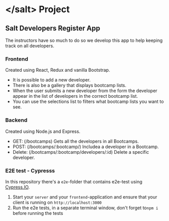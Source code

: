 # &lt;/salt&gt; Project

## Salt Developers Register App

The instructors have so much to do so we develop this app to help keeping track on all developers. 

### Frontend

Created using React, Redux and vanilla Bootstrap.

- It is possible to add a new developer.
- There is also be a gallery that displays bootcamp lists.
- When the user submits a new developer from the form the developer appear in the list of developers in the correct bootcamp list.
- You can use the selections list to filters what bootcamp lists you want to see.


### Backend

Created using Node.js and Express.

- GET: (/bootcamps) Gets all the developers in all Bootcamps.
- POST: (/bootcamps/:bootcamp/) Includea a developer in a Bootcamp.
- Delete: (/bootcamps/:bootcamp/developers/:id) Delete a specific developer.

### E2E test - Cypresss

In this repository there's a `e2e`-folder that contains e2e-test using [Cypress.IO](http://cypress.io).

1. Start your `server` and your `frontend`-application and ensure that your client is running on `http://localhost:3000`
2. Run the e2e tests, in a separate terminal window, don't forget to`npm i` before running the tests